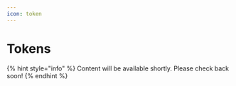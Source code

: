 ```yaml
---
icon: token
---
```


# Tokens

{% hint style="info" %}
Content will be available shortly. Please check back soon!
{% endhint %}
